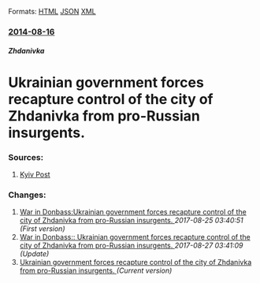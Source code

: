 
Formats: [HTML](/news/2014/08/16/ukrainian-government-forces-recapture-control-of-the-city-of-zhdanivka-from-pro-russian-insurgents.html)  [JSON](/news/2014/08/16/ukrainian-government-forces-recapture-control-of-the-city-of-zhdanivka-from-pro-russian-insurgents.json)  [XML](/news/2014/08/16/ukrainian-government-forces-recapture-control-of-the-city-of-zhdanivka-from-pro-russian-insurgents.xml)  

### [2014-08-16](/news/2014/08/16/index.md)

##### Zhdanivka
# Ukrainian government forces recapture control of the city of Zhdanivka from pro-Russian insurgents. 




### Sources:

1. [Kyiv Post](http://www.kyivpost.com/content/ukraine/president-poroshenko-ukrainian-army-liberates-zhdanivka-in-donetsk-region-360900.html)

### Changes:

1. [War in Donbass:Ukrainian government forces recapture control of the city of Zhdanivka from pro-Russian insurgents. ](/news/2014/08/16/war-in-donbass-pukrainian-government-forces-recapture-control-of-the-city-of-zhdanivka-from-pro-russian-insurgents.md) _2017-08-25 03:40:51 (First version)_
2. [War in Donbass:: Ukrainian government forces recapture control of the city of Zhdanivka from pro-Russian insurgents. ](/news/2014/08/16/war-in-donbass-ukrainian-government-forces-recapture-control-of-the-city-of-zhdanivka-from-pro-russian-insurgents.md) _2017-08-27 03:41:09 (Update)_
2. [Ukrainian government forces recapture control of the city of Zhdanivka from pro-Russian insurgents. ](/news/2014/08/16/ukrainian-government-forces-recapture-control-of-the-city-of-zhdanivka-from-pro-russian-insurgents.md) _(Current version)_
